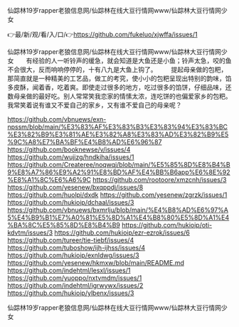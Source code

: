 仙踪林19岁rapper老狼信息网/仙踪林在线大豆行情网www/仙踪林大豆行情网少女

👉最/新/观/看/入/口/👉https://github.com/fukeluo/xjwffa/issues/1

仙踪林19岁rapper老狼信息网/仙踪林在线大豆行情网www/仙踪林大豆行情网少女　　有经验的人一听铃声的缓急，就会知道是大鱼还是小鱼；铃声太急，咬的鱼不会很大，反而响响停停的，十有八九是大鱼上钩了。
　　提起母亲做的包粑，那简直就是一种精美的工艺品，做工的考究，使小小的包粑呈现出特别的韵味，馅多皮酥，闻着香，吃着爽。即使走过很多的地方，吃过很多的馅饼，仔细品味，还数母亲做的最好吃。别人常常笑我恋家的情愫太浓，连吃饼的也偏爱家乡的包粑。我常笑着说有谁又不爱自己的家乡，又有谁不爱自己的母亲呢？


https://github.com/vbnuews/exn-npssm/blob/main/%E3%83%AF%E3%83%B3%E3%83%94%E3%83%BC%E3%82%B9%E3%81%AE%E3%82%A8%E3%83%AD%E3%82%B9%E5%9C%A8%E7%BA%BF%E4%B8%AD%E6%96%87
https://github.com/booknewse/v/issues/4
https://github.com/wujizg/hndkiha/issues/1
https://github.com/Createree/noqwqj/blob/main/%E5%85%8D%E8%B4%B9%E8%A7%86%E9%A2%91%E8%BD%AF%E4%BB%B6app%E6%8E%92%E8%A1%8C%E6%A6%9C
https://github.com/rootoore/xmzcnh/issues/3
https://github.com/yesenew/bxqppdj/issues/8
https://github.com/huolpi/dxdk
https://github.com/yesenew/zgrzk/issues/1
https://github.com/hukioip/dchaal/issues/3
https://github.com/vbnuews/bxmrlju/blob/main/%E4%B8%AD%E6%97%A5%E4%B9%B1%E7%A0%81%E5%8D%A1%E4%B8%80%E5%8D%A1%E4%BA%8C%E5%85%8D%E8%B4%B9
https://github.com/hukioip/oti-kdvtm/issues/3
https://github.com/hukioip/ezr-ezrok/issues/6
https://github.com/tureer/tie-tiebf/issues/4
https://github.com/tuboshow/ijh-ijhss/issues/4
https://github.com/hukioip/exnldwg/issues/3
https://github.com/yesenew/hkmxw/blob/main/README.md
https://github.com/indehtml/lesxl/issues/1
https://github.com/yuoppo/nxtvmdm/issues/1
https://github.com/indehtml/igrwywx/issues/2
https://github.com/hukioip/ylbenx/issues/3

仙踪林19岁rapper老狼信息网/仙踪林在线大豆行情网www/仙踪林大豆行情网少女
